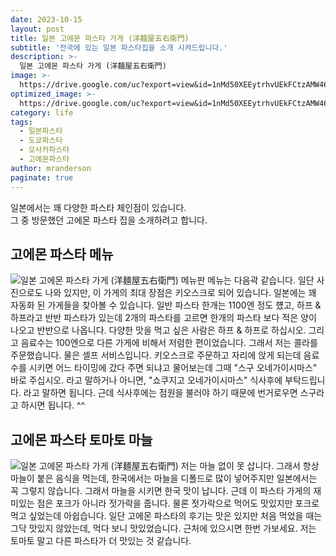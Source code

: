 ```yaml
---
date: 2023-10-15
layout: post
title: 일본 고에몬 파스타 가게 (洋麺屋五右衛門)
subtitle: '전국에 있는 일본 파스타집을 소개 시켜드립니다.'
description: >-
  일본 고에몬 파스타 가게 (洋麺屋五右衛門)
image: >-
  https://drive.google.com/uc?export=view&id=1nMd50XEEytrhvUEkFCtzAMW46NnhzmMG
optimized_image: >-
  https://drive.google.com/uc?export=view&id=1nMd50XEEytrhvUEkFCtzAMW46NnhzmMG
category: life
tags:
  - 일본파스타
  - 도쿄파스타
  - 오사카파스타
  - 고에몬파스타
author: mranderson
paginate: true
---
```

일본에서는 꽤 다양한 파스타 체인점이 있습니다.  
그 중 방문했던 고에몬 파스타 집을 소개하려고 합니다.  

## 고에몬 파스타 메뉴
<img src="https://drive.google.com/uc?export=view&id=1TGvuVQrCq8SuT-gY9XcIipYt4EnLEfaN" alt="일본 고에몬 파스타 가게 (洋麺屋五右衛門) 메뉴판">
메뉴는 다음곽 같습니다.  
일단 사진으로도 나와 있지만, 이 가게의 최대 장점은 키오스크로 되어 있습니다.  
일본에는 꽤 자동화 된 가게들을 찾아볼 수 있습니다.  
일반 파스타 한개는 1100엔 정도 헀고, 하프 & 하프라고 반반 파스타가 있는데 2개의 파스타를 고르면  
한개의 파스타 보다 적은 양이 나오고 반반으로 나옵니다.  
다양한 맛을 먹고 싶은 사람은 하프 & 하프로 하십시오.  
그리고 음료수는 100엔으로 다른 가게에 비해서 저렴한 편이었습니다.  
그래서 저는 콜라를 주문했습니다.  
물은 셀프 서비스입니다.  
키오스크로 주문하고 자리에 앉게 되는데 음료수를 시키면 어느 타이밍에 갔다 주면 되냐고 물어보는데  
그때 "스구 오네가이시마스" 바로 주십시오. 라고 말하거나 아니면,  
"쇼쿠지고 오네가이시마스" 식사후에 부탁드립니다. 라고 말하면 됩니다.  
근데 식사후에는 점원을 불러야 하기 때문에 번거로우면 스구라고 하시면 됩니다. ^^  


## 고에몬 파스타 토마토 마늘
<img src="https://drive.google.com/uc?export=view&id=1ra8QpJHgwA1U9da7u3N1nzJFNspL2B2O" alt="일본 고에몬 파스타 가게 (洋麺屋五右衛門)">
저는 마늘 없이 못 삽니다.  
그래서 항상 마늘이 붙은 음식을 먹는데, 한국에서는 마늘을 디폴드로 많이 넣어주지만  
일본에서는 꼭 그렇지 않습니다.  
그래서 마늘을 시키면 한국 맛이 납니다.  
근데 이 파스타 가게의 재미있는 점은 포크가 아니라 젓가락을 줍니다.  
물론 젓가락으로 먹어도 맛있지만 포크로 먹고 싶었는데 아쉽습니다.  
일단 고에몬 파스타의 후기는 맛은 있지만 처음 먹었을 때는 그닥 맛있지 않았는데,  
먹다 보니 맛있었습니다.  
근처에 있으시면 한번 가보세요.  
저는 토마토 말고 다른 파스타가 더 맛있는 것 같습니다.  